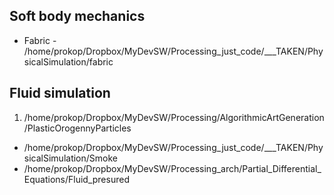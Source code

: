 ﻿
## Soft body mechanics

- Fabric - /home/prokop/Dropbox/MyDevSW/Processing_just_code/___TAKEN/PhysicalSimulation/fabric

## Fluid simulation

1. /home/prokop/Dropbox/MyDevSW/Processing/AlgorithmicArtGeneration/PlasticOrogennyParticles
- /home/prokop/Dropbox/MyDevSW/Processing_just_code/___TAKEN/PhysicalSimulation/Smoke
- /home/prokop/Dropbox/MyDevSW/Processing_arch/Partial_Differential_Equations/Fluid_presured

